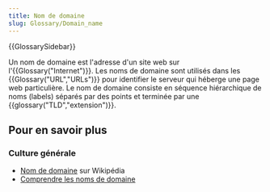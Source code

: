 ```yaml
---
title: Nom de domaine
slug: Glossary/Domain_name
---
```


{{GlossarySidebar}}

Un nom de domaine est l'adresse d'un site web sur l'{{Glossary("Internet")}}. Les noms de domaine sont utilisés dans les {{Glossary("URL","URLs")}} pour identifier le serveur qui héberge une page web particulière. Le nom de domaine consiste en séquence hiérarchique de noms (labels) séparés par des points et terminée par une {{glossary("TLD","extension")}}.

## Pour en savoir plus

### Culture générale

- [Nom de domaine](https://fr.wikipedia.org/wiki/Nom_de_domaine) sur Wikipédia
- [Comprendre les noms de domaine](/fr/Apprendre/Comprendre_noms_de_domaine)
